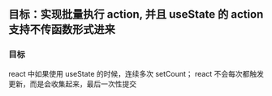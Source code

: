 ## 目标：实现批量执行 action, 并且 useState 的 action 支持不传函数形式进来

### 目标

react 中如果使用 useState 的时候，连续多次 setCount； react 不会每次都触发更新，而是会收集起来，最后一次性提交
